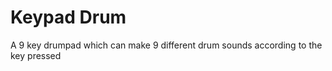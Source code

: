 # Keypad Drum

A 9 key drumpad which can make 9 different drum sounds according to the key pressed

